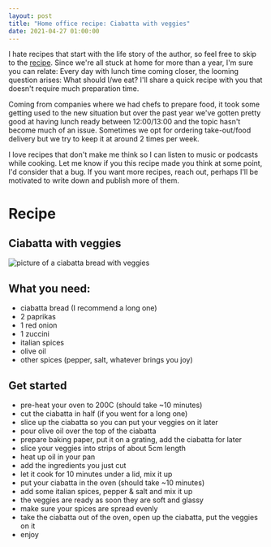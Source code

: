 ```yaml
---
layout: post
title: "Home office recipe: Ciabatta with veggies"
date: 2021-04-27 01:00:00
---
```


I hate recipes that start with the life story of the author, so feel free to skip to the [recipe](#recipe). Since we're all stuck at home for more than a year, I'm sure you can relate: Every day with lunch time coming closer, the looming question arises: What should I/we eat? I'll share a quick recipe with you that doesn't require much preparation time.

Coming from companies where we had chefs to prepare food, it took some getting used to the new situation but over the past year we've gotten pretty good at having lunch ready between 12:00/13:00 and the topic hasn't become much of an issue. Sometimes we opt for ordering take-out/food delivery but we try to keep it at around 2 times per week.

I love recipes that don't make me think so I can listen to music or podcasts while cooking. Let me know if you this recipe made you think at some point, I'd consider that a bug. If you want more recipes, reach out, perhaps I'll be motivated to write down and publish more of them.

# Recipe

## Ciabatta with veggies 

![picture of a ciabatta bread with veggies](/images/ciabatta.jpg)

## What you need: 
* ciabatta bread (I recommend a long one)
* 2 paprikas
* 1 red onion
* 1 zuccini
* italian spices
* olive oil
* other spices (pepper, salt, whatever brings you joy)

## Get started

* pre-heat your oven to 200C (should take ~10 minutes)
* cut the ciabatta in half (if you went for a long one)
* slice up the ciabatta so you can put your veggies on it later
* pour olive oil over the top of the ciabatta
* prepare baking paper, put it on a grating, add the ciabatta for later
* slice your veggies into strips of about 5cm length
* heat up oil in your pan
* add the ingredients you just cut
* let it cook for 10 minutes under a lid, mix it up
* put your ciabatta in the oven (should take ~10 minutes)
* add some italian spices, pepper & salt and mix it up
* the veggies are ready as soon they are soft and glassy
* make sure your spices are spread evenly
* take the ciabatta out of the oven, open up the ciabatta, put the veggies on it
* enjoy